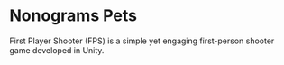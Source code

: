 # Nonograms Pets
 First Player Shooter (FPS) is a simple yet engaging first-person shooter game developed in Unity.
